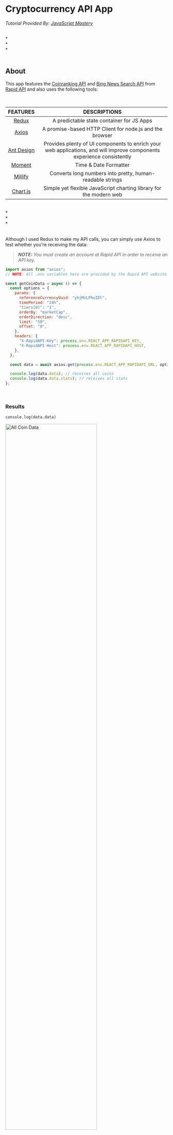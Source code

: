 <h1>Cryptocurrency API App</h1>
<p><i>Tutorial Provided By: <a href="https://www.youtube.com/watch?v=GDa8kZLNhJ4&t=23390s&ab_channel=JavaScriptMastery">JavaScript Mastery</a></i></p>

<br/>
*
<br/>
*
<br/>
*
<br/>
<br/>

<h2><b>About</b></h2>

<p>This app features the <a href="https://rapidapi.com/Coinranking/api/coinranking1">Coinranking API</a> and <a href="https://rapidapi.com/microsoft-azure-org-microsoft-cognitive-services/api/bing-news-search1/">Bing News Search API</a> from <a href="https://rapidapi.com/hub">Rapid API</a> and also uses the following tools:</p>

<br/>

|                    <b>FEATURES</b>                    |                                                  <b>DESCRIPTIONS</b>                                                  |
| :---------------------------------------------------: | :-------------------------------------------------------------------------------------------------------------------: |
|       <a href="https://redux.js.org/">Redux</a>       |                                       A predictable state container for JS Apps                                       |
| <a href="https://axios-http.com/docs/intro">Axios</a> |                                A promise-based HTTP Client for node.js and the browser                                |
|     <a href="https://ant.design/">Ant Design</a>      | Provides plenty of UI components to enrich your web applications, and will improve components experience consistently |
|      <a href="https://momentjs.com/">Moment</a>       |                                                 Time & Date Formatter                                                 |
| <a href="https://npm.io/package/millify">Millify</a>  |                               Converts long numbers into pretty, human-readable strings                               |
|    <a href="https://www.chartjs.org/">Chart.js</a>    |                          Simple yet flexible JavaScript charting library for the modern web                           |

<br/>
*
<br/>
*
<br/>
*
<br/>
<br/>

<p>Although I used Redux to make my API calls, you can simply use Axios to test whether you're receiving the data:</p>

> <i><b>NOTE:</b> You must create an account at Rapid API in order to receive an API key.</i>

```js
import axios from "axios";
// NOTE: All .env variables here are provided by the Rapid API website after creating an account

const getCoinData = async () => {
  const options = {
    params: {
      referenceCurrencyUuid: "yhjMzLPhuIDl",
      timePeriod: "24h",
      "tiers[0]": "1",
      orderBy: "marketCap",
      orderDirection: "desc",
      limit: "50",
      offset: "0",
    },
    headers: {
      "X-RapidAPI-Key": process.env.REACT_APP_RAPIDAPI_KEY,
      "X-RapidAPI-Host": process.env.REACT_APP_RAPIDAPI_HOST,
    },
  };

  const data = await axios.get(process.env.REACT_APP_RAPIDAPI_URL, options);

  console.log(data.data); // receives all coins
  console.log(data.data.stats); // receives all stats
};
```

<br/>

<h3><b>Results</b></h3>

<code>console.log(data.data)</code>

<img src="./public/allCoinData.png" alt="All Coin Data" width="75%" height="75%"/>

<br/>

<code>console.log(data.data.stats)</code>

<img src="./public/globalStats.png" alt="Global Stats" width="50%" height="50%"/>

<p><b><i>data.data.stats</i></b> is the data obtained and used for the Global Crypto Stats section. Upon inspecting the source code, you will notice that <b><i>millify</i></b> helps condense larger numbers to reader-friendly format (compare the compare the numerical value of the data results in the image above with the rendered numbers in the image below).</p>

<img src="./public/globalCryptoStats.png" alt="Global Crypto Stats" width="75%" height="75%"/>

<br/>

<h3><b>Example Using Redux</b></h3>

<code>services/cryptoAPI.js</code>

```js
import { createApi, fetchBaseQuery } from "@reduxjs/toolkit/query/react";

const cryptoApiHeaders = {
  "X-RapidAPI-Key": process.env.REACT_APP_RAPIDAPI_KEY,
  "X-RapidAPI-Host": process.env.REACT_APP_RAPIDAPI_HOST,
};

const createRequest = (url) => ({ url, headers: cryptoApiHeaders });

export const cryptoApi = createApi({
  reducerPath: "cryptoApi",
  baseQuery: fetchBaseQuery({
    baseUrl: process.env.REACT_APP_CRYPTO_API_URL,
  }),
  endpoints: (builder) => ({
    getCryptos: builder.query({
      query: (count) => createRequest(`coins?limit=${count}`),
    }),
    getCryptoDetails: builder.query({
      query: (coinId) => createRequest(`coin/${coinId}`),
    }),
    getCryptoHistory: builder.query({
      query: ({ coinId, timeperiod }) =>
        createRequest(`coin/${coinId}/history?timePeriod=${timeperiod}`),
    }),
  }),
});

export const {
  useGetCryptosQuery,
  useGetCryptoDetailsQuery,
  useGetCryptoHistoryQuery,
} = cryptoApi;
```

<ul>
<li><b>createApi:</b> Define endpoints and how data should be manipulated &#40;learn more <a href="https://redux-toolkit.js.org/rtk-query/api/createApi">here</a>&#41;</li>
<li><b>fetchBaseQuery:</b> RTK Query's simplified HTTP request handler &#40;learn more <a href="https://redux-toolkit.js.org/rtk-query/api/fetchBaseQuery">here</a>&#41;</li>
</ul>

<br/>

<h3><b><i>How Does It Communicate and Interact With The App?</i></b></h3>
<p>Create a store and pass in API's and middleware functions. <a href="https://redux-toolkit.js.org/api/configureStore">Learn</a> about <b><i>configureStore</i></b>.</p>

<code>app/store.js</code>

```js
import { configureStore } from "@reduxjs/toolkit";
import { cryptoApi } from "../services/cryptoAPI";
import { cryptoNewsApi } from "../services/cryptoNewsAPI";

export default configureStore({
  reducer: {
    [cryptoApi.reducerPath]: cryptoApi.reducer,
    [cryptoNewsApi.reducerPath]: cryptoNewsApi.reducer,
  },
  middleware: (getDefaultMiddleware) =>
    getDefaultMiddleware()
      .concat(cryptoApi.middleware)
      .concat(cryptoNewsApi.middleware),
});
```

<br/>

<p>Import <b><i>Provider</i></b> and pass the <b><i>store</i></b> as a parameter. Wrap around the entire app in order to make it available to all components.</p>

<code>index.js</code>

```js
import React from "react";
import ReactDOM from "react-dom/client";
import App from "./App";
import { BrowserRouter as Router } from "react-router-dom";
import "antd/dist/reset.css";

// import Provider and store
import { Provider } from "react-redux";
import store from "./app/store";

const root = ReactDOM.createRoot(document.getElementById("root"));
root.render(
  <Router>
    <Provider store={store}>
      <App />
    </Provider>
  </Router>
);
```

<br/>

<p>Import <b><i>useGetCryptosQuery</i></b> to access and use the HTTP request.</p>

<code>components/Homepage.jsx</code>

```jsx
import { useGetCryptosQuery } from "../services/cryptoAPI";

const Homepage = () => {
  const { data, isFetching } = useGetCryptosQuery(10);

  // ... code ...
};

export default Homepage;
```

<ul>
<li><code>components/Homepage.jsx</code> &rArr; <b>useGetCryptosQuery</b> is called with a parameter of <b>10</b></li>
<li><code>services/cryptoAPI.js</code> &rArr; <b>getCryptos</b> takes the parameter and passes it into a custom utility function that creates a specified request. In this case,</li>

```js
const cryptoApiHeaders = {
  "X-RapidAPI-Key": process.env.REACT_APP_RAPIDAPI_KEY,
  "X-RapidAPI-Host": process.env.REACT_APP_RAPIDAPI_HOST,
};

const createRequest = (url) => ({ url, headers: cryptoApiHeaders });

getCryptos: builder.query({
      query: (count) => createRequest(`coins?limit=${count}`),
    }),
```

> <i><b>NOTE:</b> <b>url</b> will be concatenated to the <b>baseUrl</b> defined in <b>fetchBaseQuery</b>.</i>

</ul>

<br/>

<p>This same process occurs with fetching the news API as well:</p>

<code>services/cryptoNewsAPI.js</code>

```js
import { createApi, fetchBaseQuery } from "@reduxjs/toolkit/query/react";

const cryptoNewsApiHeaders = {
  "X-BingApis-SDK": "true",
  "X-RapidAPI-Key": process.env.RAPIDAPI_KEY,
  "X-RapidAPI-Host": process.env.BING_NEWS_HOST,
};

const createRequest = (url) => ({ url, headers: cryptoNewsApiHeaders });

export const cryptoNewsApi = createApi({
  reducerPath: "cryptoNewsApi",
  baseQuery: fetchBaseQuery({
    baseUrl: process.env.BING_NEWS_URL,
  }),
  endpoints: (builder) => ({
    getCryptoNews: builder.query({
      query: ({ newsCategory, count }) =>
        createRequest(
          `news/search?q=${newsCategory}&safeSearch=Off&textFormat=Raw&freshness=Day&count=${count}`
        ),
    }),
  }),
});

export const { useGetCryptoNewsQuery } = cryptoNewsApi;
```

<br/>

<h3><b>Chart.js</b></h3>

<p>This component renders charts for each cryptocurrency. The <b>&#60;Title&#62;</b> elements render the chart headings and the actual chart is rendered by the <b>&#60;Line&#62;</b> element. <a href="https://www.chartjs.org/docs/latest/charts/line.html">Read more</a> about <b>&#60;Line&#62;</b>.

<code>components/LineChart.jsx</code>

```js
import React from "react";
import { Line } from "react-chartjs-2";
import { Col, Row, Typography } from "antd";
import {
  Chart as ChartJS,
  LineElement,
  CategoryScale,
  LinearScale,
  PointElement,
  Legend,
} from "chart.js";

ChartJS.register(LineElement, CategoryScale, LinearScale, PointElement, Legend);

const { Title } = Typography;

const LineChart = ({ coinHistory, currentPrice, coinName }) => {
  const coinPrice = [];
  const coinTimestamp = [];

  if (coinHistory?.data?.history) {
    for (let i = 0; i < coinHistory.data.history.length; i++) {
      coinPrice.push(coinHistory.data.history[i].price);
    }

    for (let i = 0; i < coinHistory.data.history.length; i++) {
      coinTimestamp.push(
        new Date(
          coinHistory.data.history[i].timestamp * 1000
        ).toLocaleDateString()
      );
    }
  }

  const data = {
    labels: coinTimeStamp,
    datasets: [
      {
        label: "Price In USD",
        data: coinPrice,
        backgroundColor: "#0071bd",
        borderColor: "#0071bd",
      },
    ],
  };

  return (
    <>
      <Row className="chart-header">
        <Title level={2} className="chart-title">
          {coinName} Price Chart{" "}
        </Title>
        <Col className="price-container">
          <Title level={5} className="price-change">
            Change:{" "}
            {coinHistory?.data?.change < 0 ? (
              <span style={{ color: "red" }}>{coinHistory.data.change}%</span>
            ) : coinHistory?.data?.change > 0 ? (
              <span style={{ color: "green" }}>{coinHistory.data.change}%</span>
            ) : null}
          </Title>
          <Title level={5} className="current-price">
            Current {coinName} Price: ${" "}
            <span style={{ color: "#0066AC" }}>{currentPrice}</span>
          </Title>
        </Col>
      </Row>
      <Line data={data} options={options} />
    </>
  );
};

export default LineChart;
```

<br/>

<h3><b><i>How Does Chart.js Work?</i></b></h3>
<p>First, import and register the elements you need to use:</p>

<code>components/LineChart.jsx</code>

```js
// ... other imports
import { Line } from "react-chartjs-2";
import {
  Chart as ChartJS,
  LineElement,
  CategoryScale,
  LinearScale,
  PointElement,
  Legend,
} from "chart.js";

ChartJS.register(LineElement, CategoryScale, LinearScale, PointElement, Legend);
```

<br/>

<p>Create arrays for your datasets and define the data and options you want to pass to the <b>&#60;Line&#62;</b> element. In this case, <b><i>labels &#40;x-axis&#41;</i></b> will be populated by the <b>coinTimestamp</b> array and the <b><i>data &#40;y-axis&#41;</i></b>, within <b><i>datasets</i></b>, will be populated by the <b>coinPrice</b> array. For this particular chart, no additional or custom options are necessary.</p>

```js
const data = {
  labels: coinTimestamp,
  datasets: [
    {
      label: "Price In USD",
      data: coinPrice,
      backgroundColor: "#0071bd",
      borderColor: "#0071bd",
    },
  ],
};
```

<br/>

<img src="./public/chartjs-example.png" alt="Chartjs Example"/>
